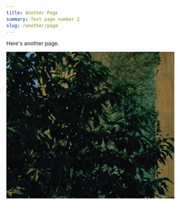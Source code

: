 ```yaml
---
title: Another Page
summary: Test page number 2
slug: /another/page
---
```

Here's another page.

![](screen-shot-2021-02-24-at-7.11.36-pm.png)